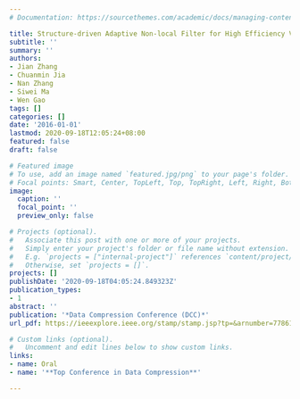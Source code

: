 ```yaml
---
# Documentation: https://sourcethemes.com/academic/docs/managing-content/

title: Structure-driven Adaptive Non-local Filter for High Efficiency Video Coding (HEVC)
subtitle: ''
summary: ''
authors:
- Jian Zhang
- Chuanmin Jia
- Nan Zhang
- Siwei Ma
- Wen Gao
tags: []
categories: []
date: '2016-01-01'
lastmod: 2020-09-18T12:05:24+08:00
featured: false
draft: false

# Featured image
# To use, add an image named `featured.jpg/png` to your page's folder.
# Focal points: Smart, Center, TopLeft, Top, TopRight, Left, Right, BottomLeft, Bottom, BottomRight.
image:
  caption: ''
  focal_point: ''
  preview_only: false

# Projects (optional).
#   Associate this post with one or more of your projects.
#   Simply enter your project's folder or file name without extension.
#   E.g. `projects = ["internal-project"]` references `content/project/deep-learning/index.md`.
#   Otherwise, set `projects = []`.
projects: []
publishDate: '2020-09-18T04:05:24.849323Z'
publication_types:
- 1
abstract: ''
publication: '*Data Compression Conference (DCC)*'
url_pdf: https://ieeexplore.ieee.org/stamp/stamp.jsp?tp=&arnumber=7786153

# Custom links (optional).
#   Uncomment and edit lines below to show custom links.
links:
- name: Oral
- name: '**Top Conference in Data Compression**'

---
```

